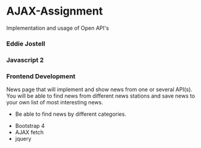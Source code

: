 # AJAX-Assignment
Implementation and usage of Open API's


### Eddie Jostell
### Javascript 2
### Frontend Development

> 
News page that will implement and show news from one or several API(s).
You will be able to find news from different news stations and save news to your own list of most interesting news.
* Be able to find news by different categories.
> 

* Bootstrap 4
* AJAX fetch
* jquery